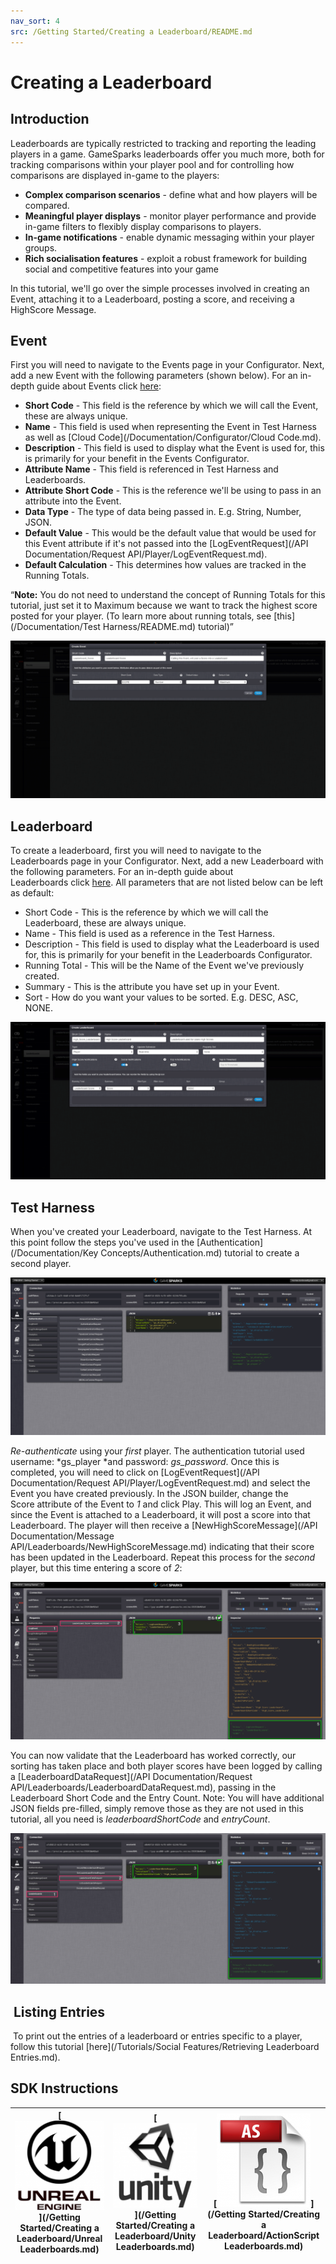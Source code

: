 ```yaml
---
nav_sort: 4
src: /Getting Started/Creating a Leaderboard/README.md
---
```


# Creating a Leaderboard

## Introduction


Leaderboards are typically restricted to tracking and reporting the leading players in a game. GameSparks leaderboards offer you much more, both for tracking comparisons within your player pool and for controlling how comparisons are displayed in-game to the players:
* **Complex comparison scenarios** - define what and how players will be compared.
* **Meaningful player displays** - monitor player performance and provide in-game filters to flexibly display comparisons to players.
* **In-game notifications** - enable dynamic messaging within your player groups.
* **Rich socialisation features** - exploit a robust framework for building social and competitive features into your game

In this tutorial, we'll go over the simple processes involved in creating an Event, attaching it to a Leaderboard, posting a score, and receiving a HighScore Message.

## Event

First you will need to navigate to the Events page in your Configurator. Next, add a new Event with the following parameters (shown below). For an in-depth guide about Events click [here](/Documentation/Configurator/Events.md):

  * **Short Code** - This field is the reference by which we will call the Event, these are always unique.
  * **Name** - This field is used when representing the Event in Test Harness as well as [Cloud Code](/Documentation/Configurator/Cloud Code.md).
  * **Description** - This field is used to display what the Event is used for, this is primarily for your benefit in the Events Configurator.
  * **Attribute Name** - This field is referenced in Test Harness and Leaderboards.
  * **Attribute Short Code** - This is the reference we'll be using to pass in an attribute into the Event.
  * **Data Type** - The type of data being passed in. E.g. String, Number, JSON.
  * **Default Value** - This would be the default value that would be used for this Event attribute if it's not passed into the [LogEventRequest](/API Documentation/Request API/Player/LogEventRequest.md).
  * **Default Calculation** - This determines how values are tracked in the Running Totals.

<q>**Note:** You do not need to understand the concept of Running Totals for this tutorial, just set it to Maximum because we want to track the highest score posted for your player. (To learn more about running totals, see [this](/Documentation/Test Harness/README.md) tutorial)</q>

![](img/CreatingALeaderboard/1.png)

## Leaderboard

To create a leaderboard, first you will need to navigate to the Leaderboards page in your Configurator. Next, add a new Leaderboard with the following parameters. For an in-depth guide about Leaderboards click [here](/Documentation/Configurator/Leaderboards.md). All parameters that are not listed below can be left as default: 

  * Short Code - This is the reference by which we will call the Leaderboard, these are always unique.
  * Name - This field is used as a reference in the Test Harness.
  * Description - This field is used to display what the Leaderboard is used for, this is primarily for your benefit in the Leaderboards Configurator.
  * Running Total - This will be the Name of the Event we've previously created.
  * Summary - This is the attribute you have set up in your Event.
  * Sort - How do you want your values to be sorted. E.g. DESC, ASC, NONE.

  ![](img/CreatingALeaderboard/2.png)

## Test Harness

When you've created your Leaderboard, navigate to the Test Harness. At this point follow the steps you've used in the [Authentication](/Documentation/Key Concepts/Authentication.md) tutorial to create a second player.

![](img/CreatingALeaderboard/3.png)

*Re-authenticate* using your *first* player. The authentication tutorial used username: *gs_player *and password: *gs_password*. Once this is completed, you will need to click on [LogEventRequest](/API Documentation/Request API/Player/LogEventRequest.md) and select the Event you have created previously. In the JSON builder, change the Score attribute of the Event to *1* and click Play. This will log an Event, and since the Event is attached to a Leaderboard, it will post a score into that Leaderboard. The player will then receive a [NewHighScoreMessage](/API Documentation/Message API/Leaderboards/NewHighScoreMessage.md) indicating that their score has been updated in the Leaderboard. Repeat this process for the *second* player, but this time entering a score of *2*:

![](img/CreatingALeaderboard/4.png)

You can now validate that the Leaderboard has worked correctly, our sorting has taken place and both player scores have been logged by calling a [LeaderboardDataRequest](/API Documentation/Request API/Leaderboards/LeaderboardDataRequest.md), passing in the Leaderboard Short Code and the Entry Count. Note: You will have additional JSON fields pre-filled, simply remove those as they are not used in this tutorial, all you need is *leaderboardShortCode* and *entryCount*.

![](img/CreatingALeaderboard/5.png)


##  Listing Entries

 To print out the entries of a leaderboard or entries specific to a player, follow this tutorial [here](/Tutorials/Social Features/Retrieving Leaderboard Entries.md).

## SDK Instructions

|[![](../img/URLogo.png)](/Getting Started/Creating a Leaderboard/Unreal Leaderboards.md)   |[![](../img/UTLogo.png)](/Getting Started/Creating a Leaderboard/Unity Leaderboards.md)   |[![](../img/ASLogo.png)](/Getting Started/Creating a Leaderboard/ActionScript Leaderboards.md)   |
|---|---|---|
